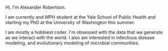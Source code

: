 Hi, I'm Alexander Robertson. 

I am currently and MPH student at the Yale School of Public Health and starting my PhD at the University of Washington this summer.

I am mostly a hobbiest coder. I'm obsessed with the data that we generate as we interact with the world. 
I also am interested in infectious disease modeling, and evolutionary modeling of microbial communities.
